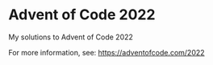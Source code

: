 # Advent of Code 2022

My solutions to Advent of Code 2022

For more information, see: https://adventofcode.com/2022
